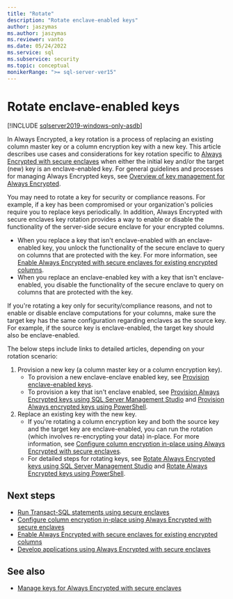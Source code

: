 ```yaml
---
title: "Rotate"
description: "Rotate enclave-enabled keys"
author: jaszymas
ms.author: jaszymas
ms.reviewer: vanto
ms.date: 05/24/2022
ms.service: sql
ms.subservice: security
ms.topic: conceptual
monikerRange: ">= sql-server-ver15"
---
```

# Rotate enclave-enabled keys

[!INCLUDE [sqlserver2019-windows-only-asdb](../../../includes/applies-to-version/sqlserver2019-windows-only-asdb.md)]

In Always Encrypted, a key rotation is a process of replacing an existing column master key or a column encryption key with a new key. This article describes use cases and considerations for key rotation specific to  [Always Encrypted with secure enclaves](always-encrypted-enclaves.md) when either the initial key and/or the target (new) key is an enclave-enabled key. For general guidelines and processes for managing Always Encrypted keys, see [Overview of key management for Always Encrypted](overview-of-key-management-for-always-encrypted.md). 

You may need to rotate a key for security or compliance reasons. For example, if a key has been compromised or your organization's policies require you to replace keys periodically. In addition, Always Encrypted with secure enclaves key rotation provides a way to enable or disable the functionality of the server-side secure enclave for your encrypted columns.

- When you replace a key that isn't enclave-enabled with an enclave-enabled key, you unlock the functionality of the secure enclave to query on columns that are protected with the key. For more information, see [Enable Always Encrypted with secure enclaves for existing encrypted columns](always-encrypted-enclaves-enable-for-encrypted-columns.md).
- When you replace an enclave-enabled key with a key that isn't enclave-enabled, you disable the functionality of the secure enclave to query on columns that are protected with the key.

If you're rotating a key only for security/compliance reasons, and not to enable or disable enclave computations for your columns, make sure the target key has the same configuration regarding enclaves as the source key. For example, if the source key is enclave-enabled, the target key should also be enclave-enabled.

The below steps include links to detailed articles, depending on your rotation scenario:

1. Provision a new key (a column master key or a column encryption key).
    - To provision a new enclave-enclave enabled key, see [Provision enclave-enabled keys](always-encrypted-enclaves-provision-keys.md).
    - To provision a key that isn't enclave enabled, see [Provision Always Encrypted keys using SQL Server Management Studio](configure-always-encrypted-keys-using-ssms.md) and [Provision Always encrypted keys using PowerShell](configure-always-encrypted-keys-using-powershell.md).
2. Replace an existing key with the new key.
    - If you're rotating a column encryption key and both the source key and the target key are enclave-enabled, you can run the rotation (which involves re-encrypting your data) in-place. For more information, see [Configure column encryption in-place using Always Encrypted with secure enclaves](always-encrypted-enclaves-configure-encryption.md).
    - For detailed steps for rotating keys, see [Rotate Always Encrypted keys using SQL Server Management Studio](rotate-always-encrypted-keys-using-ssms.md) and [Rotate Always Encrypted keys using PowerShell](rotate-always-encrypted-keys-using-powershell.md).

## Next steps

- [Run Transact-SQL statements using secure enclaves](always-encrypted-enclaves-query-columns.md)
- [Configure column encryption in-place using Always Encrypted with secure enclaves](always-encrypted-enclaves-configure-encryption.md)
- [Enable Always Encrypted with secure enclaves for existing encrypted columns](always-encrypted-enclaves-enable-for-encrypted-columns.md)
- [Develop applications using Always Encrypted with secure enclaves](always-encrypted-enclaves-client-development.md)  

## See also  
- [Manage keys for Always Encrypted with secure enclaves](always-encrypted-enclaves-manage-keys.md)
